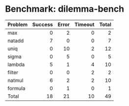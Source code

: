 # Benchmark: dilemma-bench

| Problem   |   Success |   Error |   Timeout |   Total |
|:----------|----------:|--------:|----------:|--------:|
| max       |         0 |       2 |         0 |       2 |
| natadd    |         7 |       0 |         0 |       7 |
| uniq      |         0 |      10 |         2 |      12 |
| sigma     |         0 |       5 |         0 |       5 |
| lambda    |         5 |       1 |         4 |      10 |
| filter    |         0 |       0 |         2 |       2 |
| natmul    |         6 |       2 |         2 |      10 |
| formula   |         0 |       1 |         0 |       1 |
| Total     |        18 |      21 |        10 |      49 |

